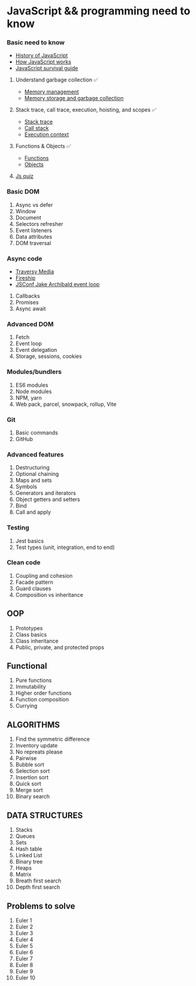 # JavaScript && programming need to know

### Basic need to know

- [History of JavaScript](https://fireship.io/courses/javascript/intro-history/)
- [How JavaScript works](https://fireship.io/courses/javascript/intro-how-js-works/)
- [JavaScript survival guide](https://fireship.io/courses/javascript/beginner-js-survival-guide/)

1. Understand garbage collection ✅

   - [Memory management](https://developer.mozilla.org/en-US/docs/Web/JavaScript/Memory_management)
   - [Memory storage and garbage collection](https://www.youtube.com/watch?v=Hci9Bb4_fkA)

2. Stack trace, call trace, execution, hoisting, and scopes ✅

   - [Stack trace](https://www.sentinelone.com/blog/javascript-stack-trace-understanding-it-and-using-it-to-debug/#:~:text=A%20stack%20trace%20is%20a,console.)
   - [Call stack](https://www.youtube.com/watch?v=-G9c4CMMUKc)
   - [Execution context](https://www.youtube.com/watch?v=Fd9VaW0M7K4)

3. Functions & Objects ✅

   - [Functions](https://fireship.io/courses/javascript/beginner-js-functions/)
   - [Objects](https://fireship.io/courses/javascript/beginner-js-objects/)

4. [Js quiz](https://www.w3schools.com/js/js_quiz.asp)

### Basic DOM

1. Async vs defer
2. Window
3. Document
4. Selectors refresher
5. Event listeners
6. Data attributes
7. DOM traversal

### Async code

- [Traversy Media](https://www.youtube.com/watch?v=PoRJizFvM7s)
- [Fireship](https://www.youtube.com/watch?v=vn3tm0quoqE)
- [JSConf Jake Archibald event loop](https://www.youtube.com/watch?v=cCOL7MC4Pl0)

1. Callbacks
2. Promises
3. Async await

### Advanced DOM

1. Fetch
2. Event loop
3. Event delegation
4. Storage, sessions, cookies

### Modules/bundlers

1. ES6 modules
2. Node modules
3. NPM, yarn
4. Web pack, parcel, snowpack, rollup, Vite

### Git

1. Basic commands
2. GitHub

### Advanced features

1. Destructuring
2. Optional chaining
3. Maps and sets
4. Symbols
5. Generators and iterators
6. Object getters and setters
7. Bind
8. Call and apply

### Testing

1. Jest basics
2. Test types (unit, integration, end to end)

### Clean code

1. Coupling and cohesion
2. Facade pattern
3. Guard clauses
4. Composition vs inheritance

## OOP

1. Prototypes
2. Class basics
3. Class inheritance
4. Public, private, and protected props

## Functional

1. Pure functions
2. Immutability
3. Higher order functions
4. Function composition
5. Currying

## ALGORITHMS

1. Find the symmetric difference
2. Inventory update
3. No repreats please
4. Pairwise
5. Bubble sort
6. Selection sort
7. Insertion sort
8. Quick sort
9. Merge sort
10. Binary search

## DATA STRUCTURES

1. Stacks
2. Queues
3. Sets
4. Hash table
5. Linked List
6. Binary tree
7. Heaps
8. Matrix
9. Breath first search
10. Depth first search

## Problems to solve

1. Euler 1
2. Euler 2
3. Euler 3
4. Euler 4
5. Euler 5
6. Euler 6
7. Euler 7
8. Euler 8
9. Euler 9
10. Euler 10
